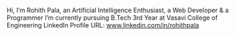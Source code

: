 Hi, I’m Rohith Pala, an Artificial Intelligence Enthusiast, a Web Developer & a Programmer
I’m currently pursuing B.Tech 3rd Year at Vasavi College of Engineering
LinkedIn Profile URL: www.linkedin.com/in/rohithpala
  
